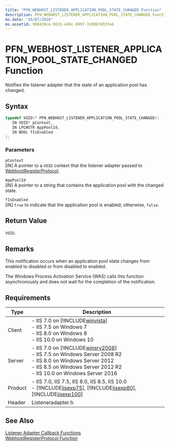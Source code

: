 ```yaml
---
title: "PFN_WEBHOST_LISTENER_APPLICATION_POOL_STATE_CHANGED Function"
description: PFN_WEBHOST_LISTENER_APPLICATION_POOL_STATE_CHANGED Function notifies the listener adapter that the state of an application pool has changed.
ms.date: "10/07/2016"
ms.assetid: 980439ce-9015-e49c-6997-3c0967d33fe6
---
```

# PFN_WEBHOST_LISTENER_APPLICATION_POOL_STATE_CHANGED Function
Notifies the listener adapter that the state of an application pool has changed.  
  
## Syntax  
  
```cpp  
typedef VOID(* PFN_WEBHOST_LISTENER_APPLICATION_POOL_STATE_CHANGED)(  
   IN VOID* pContext,  
   IN LPCWSTR AppPoolId,  
   IN BOOL fIsEnabled  
);  
```  
  
### Parameters  
 `pContext`  
 [IN] A pointer to a `VOID` context that the listener adapter passed to [WebhostRegisterProtocol](../../web-development-reference/native-code-api-reference/webhostregisterprotocol-function.md).  
  
 `AppPoolId`  
 [IN] A pointer to a string that contains the application pool with the changed state.  
  
 `fIsEnabled`  
 [IN] `true` to indicate that the application pool is enabled; otherwise, `false`.  
  
## Return Value  
 `VOID`.  
  
## Remarks  
 This notification occurs when an application pool state changes from enabled to disabled or from disabled to enabled.  
  
 The Windows Process Activation Service (WAS) calls this function asynchronously and does not wait for the completion of the notification.  
  
## Requirements  
  
|Type|Description|  
|----------|-----------------|  
|Client|-   IIS 7.0 on [!INCLUDE[winvista](../../wmi-provider/includes/winvista-md.md)]<br />-   IIS 7.5 on Windows 7<br />-   IIS 8.0 on Windows 8<br />-   IIS 10.0 on Windows 10|  
|Server|-   IIS 7.0 on [!INCLUDE[winsrv2008](../../wmi-provider/includes/winsrv2008-md.md)]<br />-   IIS 7.5 on Windows Server 2008 R2<br />-   IIS 8.0 on Windows Server 2012<br />-   IIS 8.5 on Windows Server 2012 R2<br />-   IIS 10.0 on Windows Server 2016|  
|Product|-   IIS 7.0, IIS 7.5, IIS 8.0, IIS 8.5, IIS 10.0<br />-   [!INCLUDE[iisexp75](../../web-development-reference/native-code-api-reference/includes/iisexp75-md.md)], [!INCLUDE[iisexp80](../../web-development-reference/native-code-api-reference/includes/iisexp80-md.md)], [!INCLUDE[iisexp100](../../web-development-reference/native-code-api-reference/includes/iisexp100-md.md)]|  
|Header|Listeneradapter.h|  
  
## See Also  
 [Listener Adapter Callback Functions](../../web-development-reference/native-code-api-reference/listener-adapter-callback-functions.md)   
 [WebhostRegisterProtocol Function](../../web-development-reference/native-code-api-reference/webhostregisterprotocol-function.md)
